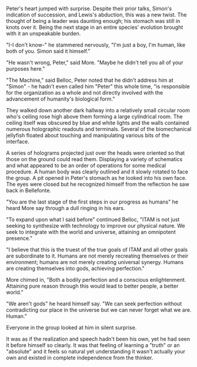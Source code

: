 Peter's heart jumped with surprise. Despite their prior talks, Simon's indication of succession, and Lewis's abduction, this was a new twist. The thought of being a leader was daunting enough; his stomach was still in knots over it. Being the next stage in an entire species' evolution brought with it an unspeakable burden.

"I-I don't know-" he stammered nervously, "I'm just a boy, I'm human, like both of you. Simon said it himself."

"He wasn't wrong, Peter," said More. "Maybe he didn't tell you all of your purposes here."

"The Machine," said Belloc, Peter noted that he didn't address him at "Simon" - he hadn't even called him "Peter" this whole time, "is responsible for the organization as a whole and not directly involved with the advancement of humanity's biological form."

They walked down another dark hallway into a relatively small circular room who's ceiling rose high above them forming a large cylindrical room. The ceiling itself was obscured by blue and white lights and the walls contained numerous holographic readouts and terminals. Several of the biomechanical jellyfish floated about touching and manipulating various bits of the interface.

A series of holograms projected just over the heads were oriented so that those on the ground could read them. Displaying a variety of schematics and what appeared to be an order of operations for some medical procedure. A human body was clearly outlined and it slowly rotated to face the group. A pit opened in Peter's stomach as he looked into his own face. The eyes were closed but he recognized himself from the reflection he saw back in Bellefonte.

"You are the last stage of the first steps in our progress as humans" he heard More say through a dull ringing in his ears.

"To expand upon what I said before" continued Belloc, "ITAM is not just seeking to synthesize with technology to improve our physical nature. We seek to integrate with the world and universe, attaining an omnipotent presence."

"I believe that this is the truest of the true goals of ITAM and all other goals are subordinate to it. Humans are not merely recreating themselves or their environment; humans are not merely creating universal synergy. Humans are creating themselves into gods, achieving perfection."

More chimed in, "Both a bodily perfection and a conscious enlightenment. Attaining pure reason through this would lead to better people, a better world."

"We aren't gods" he heard himself say. "We can seek perfection without contradicting our place in the universe but we can never forget what we are. Human."

Everyone in the group looked at him in silent surprise.

It was as if the realization and speech hadn't been his own, yet he had seen it before himself so clearly. It was that feeling of learning a "truth" or an "absolute" and it feels so natural yet understanding it wasn't actually your own and existed in complete independence from the thinker.
